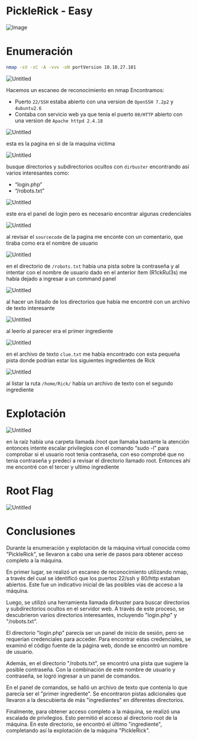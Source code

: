 # PickleRick - Easy

![Image](https://www.notion.so/image/https%3A%2F%2Ftryhackme-images.s3.amazonaws.com%2Froom-icons%2F47d2d3ade1795f81a155d0aca6e4da96.jpeg?table=block&id=82093cb1-45db-47a0-b5db-19a9a9f77f40&spaceId=03627ed2-4a57-4eb0-b83f-af1a1ea0ca02&width=250&userId=110be7c3-7784-4c61-b6ed-ae8c3145ed91&cache=v2)

# Enumeración

```bash
nmap -sV -sC -A -vvv -oN portVersion 10.10.27.181
```

![Untitled](PickleRickMedia/Untitled.png)

Hacemos un escaneo de reconocimiento en nmap
Encontramos:
- Puerto `22/SSH` estaba abierto con una version de `OpenSSH 7.2p2` y `4ubuntu2.6`
- Contaba con servicio web ya que tenia el puerto `80/HTTP` abierto con una version de `Apache httpd 2.4.18`

![Untitled](PickleRickMedia/Untitled%201.png)

esta es la pagina en si de la maquina victima

![Untitled](PickleRickMedia/Untitled%202.png)

busque directorios y subdirectorios ocultos con `dirbuster` encontrando así varios interesantes como:

- “login.php”
- “/robots.txt”

![Untitled](PickleRickMedia/Untitled%203.png)

este era el panel de login pero es necesario encontrar algunas credenciales

![Untitled](PickleRickMedia/Untitled%204.png)

al revisar el `sourcecode` de la pagina me enconte con un comentario, que tiraba como era el nombre de usuario

![Untitled](PickleRickMedia/Untitled%205.png)

en el directorio de `/robots.txt` había una pista sobre la contraseña y al intentar con el nombre de usuario dado en el anterior ítem (R1ckRul3s) me había dejado a ingresar a un command panel

![Untitled](PickleRickMedia/Untitled%206.png)

al hacer un listado de los directorios que había me encontré con un archivo de texto interesante

![Untitled](PickleRickMedia/Untitled%207.png)

al leerlo al parecer era el primer ingrediente

![Untitled](PickleRickMedia/Untitled%208.png)

en el archivo de texto `clue.txt` me había encontrado con esta pequeña pista donde podrían estar los siguientes ingredientes de Rick

![Untitled](PickleRickMedia/Untitled%209.png)

al listar la ruta `/home/Rick/` había un archivo de texto con el segundo ingrediente

# Explotación

![Untitled](PickleRickMedia/Untitled%2010.png)

en la raíz había una carpeta llamada /root que llamaba bastante la atención entonces intente escalar privilegios con el comando “sudo -l” para comprobar si el usuario root tenia contraseña, con eso comprobé que no tenia contraseña y predecí a revisar el directorio llamado root. Entonces ahí me encontré con el tercer y ultimo ingrediente

# Root Flag

![Untitled](PickleRickMedia/Untitled%2011.png)

# Conclusiones

Durante la enumeración y explotación de la máquina virtual conocida como "PickleRick", se llevaron a cabo una serie de pasos para obtener acceso completo a la máquina.

En primer lugar, se realizó un escaneo de reconocimiento utilizando nmap, a través del cual se identificó que los puertos 22/ssh y 80/http estaban abiertos. Este fue un indicativo inicial de las posibles vías de acceso a la máquina.

Luego, se utilizó una herramienta llamada dirbuster para buscar directorios y subdirectorios ocultos en el servidor web. A través de este proceso, se descubrieron varios directorios interesantes, incluyendo "login.php" y "/robots.txt".

El directorio "login.php" parecía ser un panel de inicio de sesión, pero se requerían credenciales para acceder. Para encontrar estas credenciales, se examinó el código fuente de la página web, donde se encontró un nombre de usuario.

Además, en el directorio "/robots.txt", se encontró una pista que sugiere la posible contraseña. Con la combinación de este nombre de usuario y contraseña, se logró ingresar a un panel de comandos.

En el panel de comandos, se halló un archivo de texto que contenía lo que parecía ser el "primer ingrediente". Se encontraron pistas adicionales que llevaron a la descubierta de más "ingredientes" en diferentes directorios.

Finalmente, para obtener acceso completo a la máquina, se realizó una escalada de privilegios. Esto permitió el acceso al directorio root de la máquina. En este directorio, se encontró el último "ingrediente", completando así la explotación de la máquina "PickleRick".
